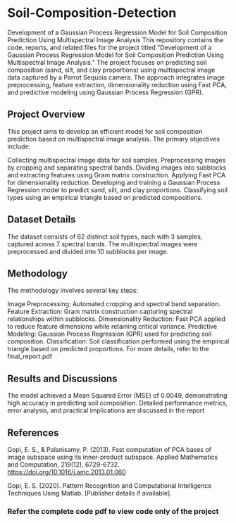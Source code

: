 # Soil-Composition-Detection
Development of a Gaussian Process Regression Model for Soil Composition Prediction Using Multispectral Image Analysis
This repository contains the code, reports, and related files for the project titled "Development of a Gaussian Process Regression Model for Soil Composition Prediction Using Multispectral Image Analysis." The project focuses on predicting soil composition (sand, silt, and clay proportions) using multispectral image data captured by a Parrot Sequoia camera. The approach integrates image preprocessing, feature extraction, dimensionality reduction using Fast PCA, and predictive modeling using Gaussian Process Regression (GPR).

## Project Overview
This project aims to develop an efficient model for soil composition prediction based on multispectral image analysis. The primary objectives include:

Collecting multispectral image data for soil samples.
Preprocessing images by cropping and separating spectral bands.
Dividing images into subblocks and extracting features using Gram matrix construction.
Applying Fast PCA for dimensionality reduction.
Developing and training a Gaussian Process Regression model to predict sand, silt, and clay proportions.
Classifying soil types using an empirical triangle based on predicted compositions.

## Dataset Details
The dataset consists of 62 distinct soil types, each with 3 samples, captured across 7 spectral bands. The multispectral images were preprocessed and divided into 10 subblocks per image.

## Methodology
The methodology involves several key steps:

Image Preprocessing: Automated cropping and spectral band separation.
Feature Extraction: Gram matrix construction capturing spectral relationships within subblocks.
Dimensionality Reduction: Fast PCA applied to reduce feature dimensions while retaining critical variance.
Predictive Modeling: Gaussian Process Regression (GPR) used for predicting soil composition.
Classification: Soil classification performed using the empirical triangle based on predicted proportions.
For more details, refer to the final_report.pdf

## Results and Discussions
The model achieved a Mean Squared Error (MSE) of 0.0049, demonstrating high accuracy in predicting soil composition. Detailed performance metrics, error analysis, and practical implications are discussed in the report 

## References
Gopi, E. S., & Palanisamy, P. (2013). Fast computation of PCA bases of image subspace using its inner-product subspace. Applied Mathematics and Computation, 219(12), 6729-6732. https://doi.org/10.1016/j.amc.2013.01.060

Gopi, E. S. (2020). Pattern Recognition and Computational Intelligence Techniques Using Matlab. [Publisher details if available].

### Refer the complete code pdf to view code only of the project


